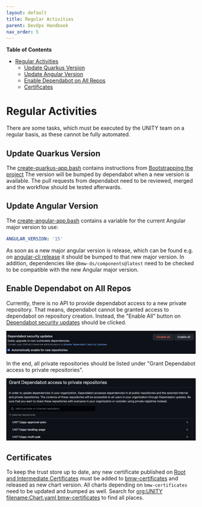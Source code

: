 ```yaml
---
layout: default
title: Regular Activities
parent: DevOps Handbook
nav_order: 5
---
```


**Table of Contents**

<!-- START doctoc generated TOC please keep comment here to allow auto update -->
<!-- DON'T EDIT THIS SECTION, INSTEAD RE-RUN doctoc TO UPDATE -->

- [Regular Activities](#regular-activities)
  - [Update Quarkus Version](#update-quarkus-version)
  - [Update Angular Version](#update-angular-version)
  - [Enable Dependabot on All Repos](#enable-dependabot-on-all-repos)
  - [Certificates](#certificates)

<!-- END doctoc generated TOC please keep comment here to allow auto update -->

# Regular Activities

There are some tasks, which must be executed by the UNITY team on a regular basis, as these cannot be fully automated.

## Update Quarkus Version

The [create-quarkus-app.bash](https://atc-github.azure.cloud.bmw/UNITY/unity/blob/main/.github/actions/make-quarkus-stub/create-quarkus-app.bash)
contains instructions
from [Bootstrapping the project](https://quarkus.io/guides/getting-started#bootstrapping-the-project)
The version will be bumped by dependabot when a new version is available. The pull requests from dependabot need to be
reviewed, merged and the workflow should be tested afterwards.

## Update Angular Version

The [create-angular-app.bash](https://atc-github.azure.cloud.bmw/UNITY/unity/blob/main/.github/workflows/make-stub.yaml)
contains a variable for the current Angular major version to use:

```yaml
ANGULAR_VERSION: '15'
```

As soon as a new major angular version is release, which can be found e.g.
on [angular-cli release](https://github.com/angular/angular-cli/releases) it should be bumped to that new major version.
In addition, dependencies like `@bmw-ds/components@latest` need to be checked to be compatible with the new Angular
major version.

## Enable Dependabot on All Repos

Currently, there is no API to provide dependabot access to a new private repository. That means, dependabot cannot be
granted access to dependabot on repository creation.
Instead, the "Enable All" button
on [Dependabot security updates](https://atc-github.azure.cloud.bmw/organizations/UNITY/settings/security_analysis)
should be clicked.

![](../assets/Dependabot-security-updates.png)

In the end, all private repositories should be listed under "Grant Dependabot access to private repositories".

![](../assets/Grant-Dependabot-access-to-private-repositories.png)

## Certificates

To keep the trust store up to date, any new certificate published on
[Root and Intermediate Certificates](https://atc.bmwgroup.net/confluence/x/_AbLJQ)
must be added to
[bmw-certificates](https://atc-github.azure.cloud.bmw/UNITY/unity-helm-charts/tree/main/charts/bmw-certificates)
and released as new chart version.
All charts depending on `bmw-certificates` need to be updated and bumped as well.
Search for
[org:UNITY filename:Chart.yaml bmw-certificates](https://atc-github.azure.cloud.bmw/search?q=org%3AUNITY+filename%3AChart.yaml+bmw-certificates&type=code)
to find all places.
